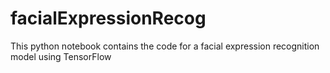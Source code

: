 # facialExpressionRecog
This python notebook contains the code for a facial expression recognition model using TensorFlow
